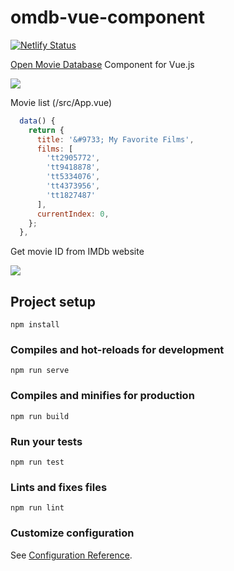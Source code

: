 # omdb-vue-component

[![Netlify Status](https://api.netlify.com/api/v1/badges/2c87556c-e06b-4df8-9e6a-610077996297/deploy-status)](https://app.netlify.com/sites/omdb-vue-component/deploys)

[Open Movie Database](http://www.omdbapi.com) Component for Vue.js

![](https://user-images.githubusercontent.com/2070277/67768583-e90a8d80-fa63-11e9-93fc-a946d62e7e66.png)

Movie list (/src/App.vue)

```javascript
  data() {
    return {
      title: '&#9733; My Favorite Films',
      films: [
        'tt2905772', 
        'tt9418878', 
        'tt5334076', 
        'tt4373956', 
        'tt1827487'
      ],
      currentIndex: 0,
    };
  },
```

Get movie ID from IMDb website

![](https://user-images.githubusercontent.com/2070277/67769649-e90b8d00-fa65-11e9-85a1-d06602a0e755.png)

## Project setup
```
npm install
```

### Compiles and hot-reloads for development
```
npm run serve
```

### Compiles and minifies for production
```
npm run build
```

### Run your tests
```
npm run test
```

### Lints and fixes files
```
npm run lint
```

### Customize configuration
See [Configuration Reference](https://cli.vuejs.org/config/).
